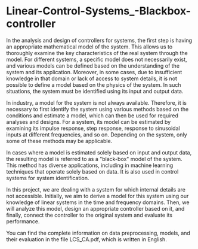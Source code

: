 # Linear-Control-Systems_-Blackbox-controller

In the analysis and design of controllers for systems, the first step is having an appropriate mathematical model of the system. This allows us to thoroughly examine the key characteristics of the real system through the model. For different systems, a specific model does not necessarily exist, and various models can be defined based on the understanding of the system and its application. Moreover, in some cases, due to insufficient knowledge in that domain or lack of access to system details, it is not possible to define a model based on the physics of the system. In such situations, the system must be identified using its input and output data.

In industry, a model for the system is not always available. Therefore, it is necessary to first identify the system using various methods based on the conditions and estimate a model, which can then be used for required analyses and designs. For a system, its model can be estimated by examining its impulse response, step response, response to sinusoidal inputs at different frequencies, and so on. Depending on the system, only some of these methods may be applicable.

In cases where a model is estimated solely based on input and output data, the resulting model is referred to as a "black-box" model of the system. This method has diverse applications, including in machine learning techniques that operate solely based on data. It is also used in control systems for system identification.

In this project, we are dealing with a system for which internal details are not accessible. Initially, we aim to derive a model for this system using our knowledge of linear systems in the time and frequency domains. Then, we will analyze this model, design an appropriate controller based on it, and finally, connect the controller to the original system and evaluate its performance.

You can find the complete information on data preprocessing, models, and their evaluation in the file LCS_CA.pdf, which is written in English.
